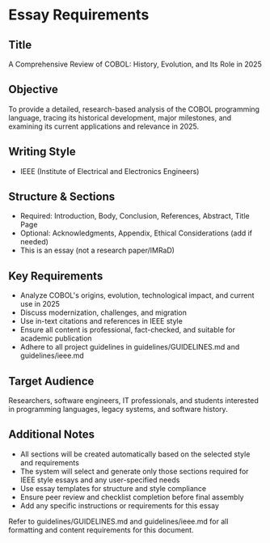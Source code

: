 # Essay Requirements

## Title
A Comprehensive Review of COBOL: History, Evolution, and Its Role in 2025

## Objective
To provide a detailed, research-based analysis of the COBOL programming language, tracing its historical development, major milestones, and examining its current applications and relevance in 2025.

## Writing Style
- IEEE (Institute of Electrical and Electronics Engineers)

## Structure & Sections
- Required: Introduction, Body, Conclusion, References, Abstract, Title Page
- Optional: Acknowledgments, Appendix, Ethical Considerations (add if needed)
- This is an essay (not a research paper/IMRaD)

## Key Requirements
- Analyze COBOL's origins, evolution, technological impact, and current use in 2025
- Discuss modernization, challenges, and migration
- Use in-text citations and references in IEEE style
- Ensure all content is professional, fact-checked, and suitable for academic publication
- Adhere to all project guidelines in guidelines/GUIDELINES.md and guidelines/ieee.md

## Target Audience
Researchers, software engineers, IT professionals, and students interested in programming languages, legacy systems, and software history.

## Additional Notes
- All sections will be created automatically based on the selected style and requirements
- The system will select and generate only those sections required for IEEE style essays and any user-specified needs
- Use essay templates for structure and style compliance
- Ensure peer review and checklist completion before final assembly
- Add any specific instructions or requirements for this essay

Refer to guidelines/GUIDELINES.md and guidelines/ieee.md for all formatting and content requirements for this document.
